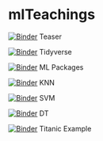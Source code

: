 # mlTeachings

[![Binder](http://mybinder.org/badge.svg)](http://beta.mybinder.org/v2/gh/fabiocolombo/mlTeachings/master?filepath=0_teaser.ipynb?urlpath=tree) Teaser

[![Binder](http://mybinder.org/badge.svg)](http://beta.mybinder.org/v2/gh/fabiocolombo/mlTeachings/master?filepath=1_1_intro_tidyverse.ipynb?urlpath=tree) Tidyverse

[![Binder](http://mybinder.org/badge.svg)](http://beta.mybinder.org/v2/gh/fabiocolombo/mlTeachings/master?filepath=1_2_mlpackages.ipynb?urlpath=tree) ML Packages

[![Binder](http://mybinder.org/badge.svg)](http://beta.mybinder.org/v2/gh/fabiocolombo/mlTeachings/master?filepath=1_3_knn.ipynb?urlpath=tree) KNN

[![Binder](http://mybinder.org/badge.svg)](http://beta.mybinder.org/v2/gh/fabiocolombo/mlTeachings/master?filepath=1_4_svm.ipynb?urlpath=tree) SVM

[![Binder](http://mybinder.org/badge.svg)](http://beta.mybinder.org/v2/gh/fabiocolombo/mlTeachings/master?filepath=1_5_dt.ipynb?urlpath=tree) DT

[![Binder](http://mybinder.org/badge.svg)](http://beta.mybinder.org/v2/gh/fabiocolombo/mlTeachings/master?filepath=1_6_titanic.ipynb?urlpath=tree) Titanic Example
